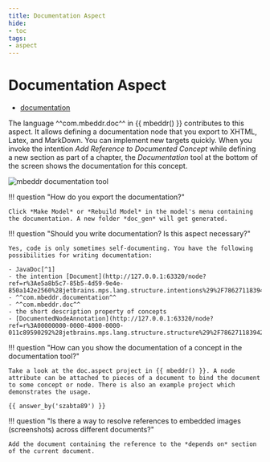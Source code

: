 ```yaml
---
title: Documentation Aspect
hide:
- toc
tags:
- aspect
---
```


# Documentation Aspect

- [documentation](http://mbeddr.com/files/documentationdocumentation.pdf)

The language ^^com.mbeddr.doc^^ in {{ mbeddr() }} contributes to this aspect. It allows defining a documentation node that you export to XHTML, Latex, and MarkDown. You can implement new targets quickly. When you invoke the intention *Add Reference to
Documented Concept* while defining a new section as part of a chapter, the *Documentation* tool at the bottom of the screen shows the documentation for this concept.

![mbeddr documentation tool](mbeddr_documentation_tool.png)

!!! question "How do you export the documentation?"

    Click *Make Model* or *Rebuild Model* in the model's menu containing the documentation. A new folder *doc_gen* will get generated.

!!! question "Should you write documentation? Is this aspect necessary?"

    Yes, code is only sometimes self-documenting. You have the following possibilities for writing documentation: 

    - JavaDoc[^1] 
    - the intention [Document](http://127.0.0.1:63320/node?ref=r%3Ae5a8b5c7-85b5-4d59-9e4e-850a142e2560%28jetbrains.mps.lang.structure.intentions%29%2F7862711839424636005)
    - ^^com.mbeddr.documentation^^
    - ^^com.mbeddr.doc^^
    - the short description property of concepts
    - [DocumentedNodeAnnotation](http://127.0.0.1:63320/node?ref=r%3A00000000-0000-4000-0000-011c89590292%28jetbrains.mps.lang.structure.structure%29%2F7862711839422615209)

!!! question "How can you show the documentation of a concept in the documentation tool?"

    Take a look at the doc.aspect project in {{ mbeddr() }}. A node attribute can be attached to pieces of a document to bind the document to some concept or node. There is also an example project which demonstrates the usage.

    {{ answer_by('szabta89') }}

!!! question "Is there a way to resolve references to embedded images (screenshots) across different documents?"

    Add the document containing the reference to the *depends on* section of the current document.

[^1]:[Use javadoc liberally](http://www.javapractices.com/topic/TopicAction.do?Id=60)